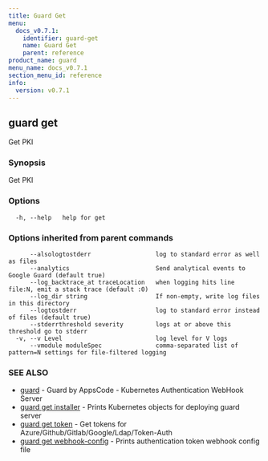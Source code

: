 ```yaml
---
title: Guard Get
menu:
  docs_v0.7.1:
    identifier: guard-get
    name: Guard Get
    parent: reference
product_name: guard
menu_name: docs_v0.7.1
section_menu_id: reference
info:
  version: v0.7.1
---
```


## guard get

Get PKI

### Synopsis

Get PKI

### Options

```
  -h, --help   help for get
```

### Options inherited from parent commands

```
      --alsologtostderr                  log to standard error as well as files
      --analytics                        Send analytical events to Google Guard (default true)
      --log_backtrace_at traceLocation   when logging hits line file:N, emit a stack trace (default :0)
      --log_dir string                   If non-empty, write log files in this directory
      --logtostderr                      log to standard error instead of files (default true)
      --stderrthreshold severity         logs at or above this threshold go to stderr
  -v, --v Level                          log level for V logs
      --vmodule moduleSpec               comma-separated list of pattern=N settings for file-filtered logging
```

### SEE ALSO

* [guard](/docs/v0.7.1/reference/guard)	 - Guard by AppsCode - Kubernetes Authentication WebHook Server
* [guard get installer](/docs/v0.7.1/reference/guard_get_installer)	 - Prints Kubernetes objects for deploying guard server
* [guard get token](/docs/v0.7.1/reference/guard_get_token)	 - Get tokens for Azure/Github/Gitlab/Google/Ldap/Token-Auth
* [guard get webhook-config](/docs/v0.7.1/reference/guard_get_webhook-config)	 - Prints authentication token webhook config file

